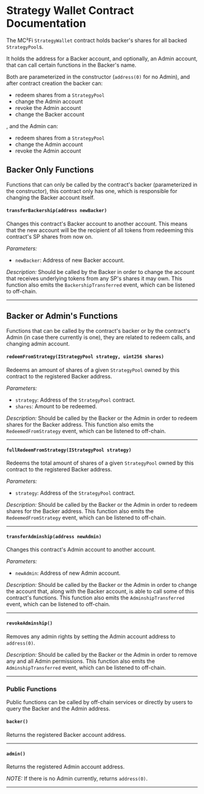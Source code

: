 # Strategy Wallet Contract Documentation

The MC²Fi `StrategyWallet` contract holds backer's shares for all backed `StrategyPool`s.

It holds the address for a Backer account, and optionally, an Admin account, that can call certain functions in the Backer's name.

Both are parameterized in the constructor (`address(0)` for no Admin), and after contract creation the backer can:
- redeem shares from a `StrategyPool`
- change the Admin account
- revoke the Admin account
- change the Backer account

, and the Admin can:
- redeem shares from a `StrategyPool`
- change the Admin account
- revoke the Admin account

## Backer Only Functions
Functions that can only be called by the contract's backer (parameterized in the constructor), this contract only has one, which is responsible for changing the Backer account itself.

#### `transferBackership(address newBacker)`

Changes this contract's Backer account to another account. This means that the new account will be the recipient of all tokens from redeeming this contract's SP shares from now on.

_Parameters:_
- `newBacker`: Address of new Backer account.

_Description:_
Should be called by the Backer in order to change the account that receives underlying tokens from any SP's shares it may own. This function also emits the `BackershipTransferred` event, which can be listened to off-chain.

---

## Backer or Admin's Functions
Functions that can be called by the contract's backer or by the contract's Admin (in case there currently is one), they are related to redeem calls, and changing admin account.

#### `redeemFromStrategy(IStrategyPool strategy, uint256 shares)`

Redeems an amount of shares of a given `StrategyPool` owned by this contract to the registered Backer address.

_Parameters:_
- `strategy`: Address of the `StrategyPool` contract.
- `shares`: Amount to be redeemed.

_Description:_
Should be called by the Backer or the Admin in order to redeem shares for the Backer address. This function also emits the `RedeemedFromStrategy` event, which can be listened to off-chain.

---

#### `fullRedeemFromStrategy(IStrategyPool strategy)`

Redeems the total amount of shares of a given `StrategyPool` owned by this contract to the registered Backer address.

_Parameters:_
- `strategy`: Address of the `StrategyPool` contract.

_Description:_
Should be called by the Backer or the Admin in order to redeem shares for the Backer address. This function also emits the `RedeemedFromStrategy` event, which can be listened to off-chain.

---

#### `transferAdminship(address newAdmin)`

Changes this contract's Admin account to another account.

_Parameters:_
- `newAdmin`: Address of new Admin account.

_Description:_
Should be called by the Backer or the Admin in order to change the account that, along with the Backer account, is able to call some of this contract's functions. This function also emits the `AdminshipTransferred` event, which can be listened to off-chain.

---

#### `revokeAdminship()`

Removes any admin rights by setting the Admin account address to `address(0)`.

_Description:_
Should be called by the Backer or the Admin in order to remove any and all Admin permissions. This function also emits the `AdminshipTransferred` event, which can be listened to off-chain.

---

### Public Functions
Public functions can be called by off-chain services or directly by users to query the Backer and the Admin address.

#### `backer()`

Returns the registered Backer account address.

---

#### `admin()`

Returns the registered Admin account address.

_NOTE:_
If there is no Admin currently, returns `address(0)`.

---